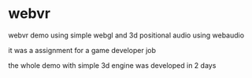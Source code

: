 # webvr
webvr demo using simple webgl and 3d positional audio using webaudio

it was a assignment for a game developer job

the whole demo with simple 3d engine was developed in 2 days
